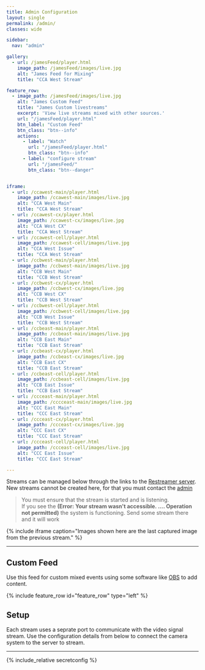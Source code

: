 ```yaml
---
title: Admin Configuration
layout: single
permalink: /admin/
classes: wide

sidebar:
  nav: "admin"

gallery:
  - url: /jamesFeed/player.html
    image_path: /jamesFeed/images/live.jpg
    alt: "James Feed for Mixing"
    title: "CCA West Stream"

feature_row:
  - image_path: /jamesFeed/images/live.jpg
    alt: "James Custom Feed"
    title: "James Custom livestreams"
    excerpt: 'View live streams mixed with other sources.'
    url: "/jamesFeed/player.html"
    btn_label: "Custom Feed"
    btn_class: "btn--info"
    actions:
      - label: "Watch"
        url: "/jamesFeed/player.html"
        btn_class: "btn--info"
      - label: "configure stream"
        url: "/jamesFeed/"
        btn_class: "btn--danger"


iframe:
  - url: /ccawest-main/player.html
    image_path: /ccawest-main/images/live.jpg
    alt: "CCA West Main"
    title: "CCA West Stream"
  - url: /ccawest-cx/player.html
    image_path: /ccawest-cx/images/live.jpg
    alt: "CCA West CX"
    title: "CCA West Stream"
  - url: /ccawest-cell/player.html
    image_path: /ccawest-cell/images/live.jpg
    alt: "CCA West Issue"
    title: "CCA West Stream"
  - url: /ccbwest-main/player.html
    image_path: /ccbwest-main/images/live.jpg
    alt: "CCB West Main"
    title: "CCB West Stream"
  - url: /ccbwest-cx/player.html
    image_path: /ccbwest-cx/images/live.jpg
    alt: "CCB West CX"
    title: "CCB West Stream"
  - url: /ccbwest-cell/player.html
    image_path: /ccbwest-cell/images/live.jpg
    alt: "CCB West Issue"
    title: "CCB West Stream"
  - url: /ccbeast-main/player.html
    image_path: /ccbeast-main/images/live.jpg
    alt: "CCB East Main"
    title: "CCB East Stream"
  - url: /ccbeast-cx/player.html
    image_path: /ccbeast-cx/images/live.jpg
    alt: "CCB East CX"
    title: "CCB East Stream"
  - url: /ccbeast-cell/player.html
    image_path: /ccbeast-cell/images/live.jpg
    alt: "CCB East Issue"
    title: "CCB East Stream"
  - url: /ccceast-main/player.html
    image_path: /cccceast-main/images/live.jpg
    alt: "CCC East Main"
    title: "CCC East Stream"
  - url: /ccceast-cx/player.html
    image_path: /ccceast-cx/images/live.jpg
    alt: "CCC East CX"
    title: "CCC East Stream"
  - url: /ccceast-cell/player.html
    image_path: /ccceast-cell/images/live.jpg
    alt: "CCC East Issue"
    title: "CCC East Stream"

---
```


Streams can be managed below through the links to the [Restreamer server](https://github.com/datarhei/restreamer). New streams cannot be created here, for that you must contact the [admin](mailto:james@site-walk.org) 

> You must ensure that the stream is started and is listening. <br>If you see the **(Error: Your stream wasn't accessible. .... Operation not permitted)** the system is functioning. Send some stream there and it will work


{% include iframe caption="Images shown here are the last captured image from the previous stream." %}

---

## Custom Feed 

Use this feed for custom mixed events using some software like [OBS](https://obsproject.com/) to add content.


{% include feature_row id="feature_row" type="left" %}

## Setup


Each stream uses a seprate port to communicate with the video signal stream. Use the configuration details from below to connect the camera system to the server to stream.

---

{% include_relative secretconfig %}